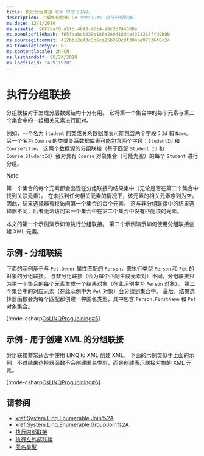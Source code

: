 ```yaml
---
title: 执行分组联接（C# 中的 LINQ）
description: 了解如何使用 C# 中的 LINQ 执行分组联接。
ms.date: 12/1/2016
ms.assetid: 9667daf9-a5fd-4b43-a5c4-a9c2b744000e
ms.openlocfilehash: f65faabcb039e186a2e0d18dda4373263ffd0b8b
ms.sourcegitcommit: 412bbc2e43c3b6ca25b358cdf394be97336f0c24
ms.translationtype: HT
ms.contentlocale: zh-CN
ms.lasthandoff: 08/24/2018
ms.locfileid: "42911920"
---
```

# <a name="perform-grouped-joins"></a>执行分组联接

分组联接对于生成分层数据结构十分有用。 它将第一个集合中的每个元素与第二个集合中的一组相关元素进行配对。

例如，一个名为 `Student` 的类或关系数据库表可能包含两个字段：`Id` 和 `Name`。 另一个名为 `Course` 的类或关系数据库表可能包含两个字段：`StudentId` 和 `CourseTitle`。 这两个数据源的分组联接（基于匹配 `Student.Id` 和 `Course.StudentId`）会对具有 `Course` 对象集合（可能为空）的每个 `Student` 进行分组。

> [!NOTE]
> 第一个集合的每个元素都会出现在分组联接的结果集中（无论是否在第二个集合中找到关联元素）。 在未找到任何相关元素的情况下，该元素的相关元素序列为空。 因此，结果选择器有权访问第一个集合的每个元素。 这与非分组联接中的结果选择器不同，后者无法访问第一个集合中在第二个集合中没有匹配项的元素。

本文的第一个示例演示如何执行分组联接。 第二个示例演示如何使用分组联接创建 XML 元素。

## <a name="example---group-join"></a>示例 - 分组联接

下面的示例基于与 `Pet.Owner` 属性匹配的 `Person`，来执行类型 `Person` 和 `Pet` 的对象的分组联接。 与非分组联接（会为每个匹配生成元素对）不同，分组联接只为第一个集合的每个元素生成一个结果对象（在此示例中为 `Person` 对象）。 第二个集合中的对应元素（在此示例中为 `Pet` 对象）会分组到集合中。 最后，结果选择器函数会为每个匹配都创建一种匿名类型，其中包含 `Person.FirstName` 和 `Pet` 对象集合。

[!code-csharp[CsLINQProgJoining#5](~/samples/snippets/csharp/concepts/linq/how-to-perform-grouped-joins_1.cs)]

## <a name="example---group-join-to-create-xml"></a>示例 - 用于创建 XML 的分组联接

分组联接非常适合于使用 LINQ to XML 创建 XML。 下面的示例类似于上面的示例，不过结果选择器函数不会创建匿名类型，而是创建表示联接对象的 XML 元素。

[!code-csharp[CsLINQProgJoining#6](~/samples/snippets/csharp/concepts/linq/how-to-perform-grouped-joins_2.cs)]

## <a name="see-also"></a>请参阅

- <xref:System.Linq.Enumerable.Join%2A>  
- <xref:System.Linq.Enumerable.GroupJoin%2A>  
- [执行内部联接](perform-inner-joins.md)  
- [执行左外部联接](perform-left-outer-joins.md)  
- [匿名类型](../programming-guide/classes-and-structs/anonymous-types.md)  